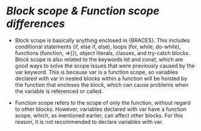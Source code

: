 # *Block scope & Function scope differences*

- Block scope is basically anything enclosed in {BRACES}. This includes conditional statements (if, else if, else), loops (for, while, do-while), functions (function, =>{}), object literals, classes, and try-catch blocks. Block scope is also related to the keywords let and const, which are good ways to solve the scope issues that were previously caused by the var keyword. This is because var is a function scope, so variables declared with var in nested blocks within a function will be hoisted by the function that encloses the block, which can cause problems when the variable is referenced or called.

- Function scope refers to the scope of only the function, without regard to other blocks. However, variables declared with var have a function scope, which, as mentioned earlier, can affect other blocks. For this reason, it is not recommended to declare variables with var.
